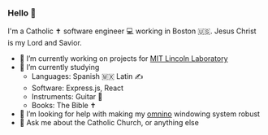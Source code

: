 ### Hello 👋

I'm a Catholic ✝️ software engineer 💻 working in Boston 🇺🇸. Jesus Christ is my Lord and Savior.

- 🔭 I’m currently working on projects for [MIT Lincoln Laboratory](https://www.ll.mit.edu/)
- 🌱 I’m currently studying
     - Languages: Spanish 🇲🇽 Latin ✍️
     - Software: Express.js, React
     - Instruments: Guitar 🎸
     - Books: The Bible ✝️
- 🤔 I’m looking for help with making my [omnino](https://github.com/bopwerks/omnino) windowing system robust
- 💬 Ask me about the Catholic Church, or anything else

<!--

Here are some ideas to get you started:

- 🔭 I’m currently working on ...
- 🌱 I’m currently learning ...
- 👯 I’m looking to collaborate on ...
- 🤔 I’m looking for help with ...
- 💬 Ask me about ...
- 📫 How to reach me: ...
- 😄 Pronouns: ...
- ⚡ Fun fact: ...
-->
